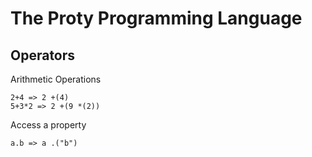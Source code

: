 The Proty Programming Language
==============================


## Operators

Arithmetic Operations

    2+4 => 2 +(4)
    5+3*2 => 2 +(9 *(2))

Access a property

	a.b => a .("b")

